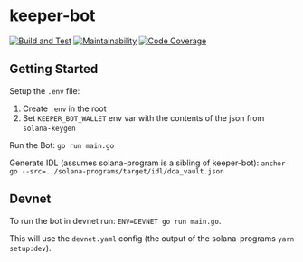 # keeper-bot

[![Build and Test](https://github.com/Dcaf-Protocol/keeper-bot/actions/workflows/build-and-test.yaml/badge.svg)](https://github.com/Dcaf-Protocol/keeper-bot/actions/workflows/build-and-test.yaml)
[![Maintainability](https://api.codeclimate.com/v1/badges/5b6787b16c4570e6b052/maintainability)](https://codeclimate.com/repos/61a44f1543298e01a1003151/maintainability)
[![Code Coverage](https://api.codeclimate.com/v1/badges/5b6787b16c4570e6b052/test_coverage)](https://codeclimate.com/repos/61a44f1543298e01a1003151/test_coverage)

## Getting Started

Setup the `.env` file:

1. Create `.env` in the root
2. Set `KEEPER_BOT_WALLET` env var with the contents of the json from `solana-keygen`

Run the Bot: `go run main.go`

Generate IDL (assumes solana-program is a sibling of keeper-bot): `anchor-go --src=../solana-programs/target/idl/dca_vault.json`

## Devnet

To run the bot in devnet run:
`ENV=DEVNET go run main.go`.

This will use the `devnet.yaml` config (the output of the solana-programs `yarn setup:dev`).
